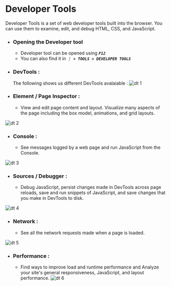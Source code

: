 # Developer Tools

Developer Tools is a set of web developer tools built into the browser. You can use them to examine, edit, and debug HTML, CSS, and JavaScript.

* ### Opening the Developer tool
  * Developer tool can be opened using ***``` F12 ```***
  * You can also find it in ***```⋮ > TOOLS > DEVELOPER TOOLS```***

* ### DevTools :
  The following shows us different DevTools avalaiable : 
![dt 1](https://user-images.githubusercontent.com/45136496/77654083-968fb780-6f96-11ea-9c9d-17337a257819.png)

* ### Element / Page Inspector :
  * View and edit page content and layout. Visualize many aspects of the page including the box model, animations, and grid layouts.
  
![dt 2](https://media.prod.mdn.mozit.cloud/attachments/2018/12/10/16371/5f8c5626f18677b331efe45bdd67b6b5/landingPage_PageInspector.png)

* ### Console :
  * See messages logged by a web page and run JavaScript from the Console.

![dt 3](https://media.prod.mdn.mozit.cloud/attachments/2018/12/10/16368/237f5cdbf70866ba5cd252395dc63971/landingPage_Console.png)

* ### Sources / Debugger :
  * Debug JavaScript, persist changes made in DevTools across page reloads, save and run snippets of JavaScript, and save changes that you make in DevTools to disk.
 
![dt 4](https://media.prod.mdn.mozit.cloud/attachments/2018/12/10/16369/25185822c2389a3fe5eae3743264051e/landingPage_Debugger.png)


* ### Network :
  * See all the network requests made when a page is loaded. 
  
![dt 5](https://media.prod.mdn.mozit.cloud/attachments/2018/12/10/16370/de43144ab8f6d29e43b0b4282a86e6d6/landingPage_Network.png)

* ### Performance :
  * Find ways to improve load and runtime performance and Analyze your site's general responsiveness, JavaScript, and layout performance.
![dt 6](https://media.prod.mdn.mozit.cloud/attachments/2018/12/10/16372/9f2cb0e6c766889fae6a432a2ebf4a95/landingPage_Performance.png)
